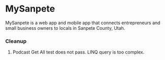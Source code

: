 # MySanpete
MySanpete is a web app and mobile app that connects entrepreneurs and small business owners to locals in Sanpete County, Utah.

### Cleanup
1. Podcast Get All test does not pass. LINQ query is too complex. 
